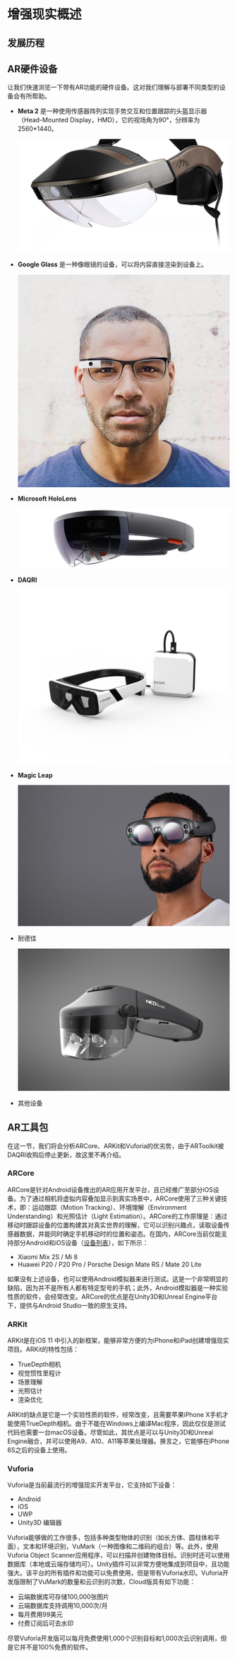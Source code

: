 # 增强现实概述

## 发展历程





## AR硬件设备

让我们快速浏览一下带有AR功能的硬件设备。这对我们理解与部署不同类型的设备会有所帮助。

- **Meta 2** 是一种使用传感器阵列实现手势交互和位置跟踪的头盔显示器（Head-Mounted Display，HMD），它的视场角为90°，分辨率为2560*1440。

  ![meta2](imgs/product-section_29d26b74-6e80-414b-8a57-0c9e20fe811e.png)

- **Google Glass** 是一种像眼镜的设备，可以将内容直接渲染到设备上。

  ![GoogleGlass](imgs/1536809925332.png)

- **Microsoft HoloLens**

  ![HoloLens](imgs/RE1GJzk.jpg)

- **DAQRI**

  ![DARQI](imgs/Loki_Puck_wip-01_31Jul17_copy.png)

- **Magic Leap**

  ![MagicLeap](imgs/dims.jpg)

- 耐德佳

  ![NED GLASS](imgs/152508uqxk0krz813fkaqf.jpg)

- 其他设备


## AR工具包

在这一节，我们将会分析ARCore、ARKit和Vuforia的优劣势，由于ARToolkit被DAQRI收购后停止更新，故这里不再介绍。

### ARCore

ARCore是针对Android设备推出的AR应用开发平台，且已经推广至部分iOS设备。为了通过相机将虚拟内容叠加显示到真实场景中，ARCore使用了三种关键技术，即：运动跟踪（Motion Tracking）、环境理解（Environment Understanding）和光照估计（Light Estimation）。ARCore的工作原理是：通过移动时跟踪设备的位置构建其对真实世界的理解，它可以识别兴趣点，读取设备传感器数据，并能同时确定手机移动时的位置和姿态。在国内，ARCore当前仅能支持部分Android和iOS设备（[设备列表](https://developers.google.com/ar/discover/supported-devices)），如下所示：

- Xiaomi Mix 2S / Mi 8
- Huawei P20 / P20 Pro / Porsche Design Mate RS / Mate 20 Lite

如果没有上述设备，也可以使用Android模拟器来进行测试。这是一个非常明显的缺陷，因为并不是所有人都有特定型号的手机；此外，Android模拟器是一种实验性质的软件，会经常改变。ARCore的优点是在Unity3D和Unreal Engine平台下，提供与Android Studio一致的原生支持。

### ARKit

ARKit是在iOS 11 中引入的新框架，能够非常方便的为iPhone和iPad创建增强现实项目。ARKit的特性包括：

- TrueDepth相机
- 视觉惯性里程计
- 场景理解
- 光照估计
- 渲染优化

ARKit的缺点是它是一个实验性质的软件，经常改变，且需要苹果iPhone X手机才能使用TrueDepth相机。由于不能在Windows上编译Mac程序，因此仅仅是测试代码也需要一台macOS设备。尽管如此，其优点是可以与Unity3D和Unreal Engine融合，并可以使用A9、A10、A11等苹果处理器。换言之，它能够在iPhone 6S之后的设备上使用。

### Vuforia

Vuforia是当前最流行的增强现实开发平台，它支持如下设备：

- Android
- iOS
- UWP
- Unity3D 编辑器

Vuforia能够做的工作很多，包括多种类型物体的识别（如长方体、圆柱体和平面），文本和环境识别，VuMark（一种图像和二维码的组合）等。此外，使用Vuforia Object Scanner应用程序，可以扫描并创建物体目标。识别时还可以使用数据库（本地或云端存储均可）。Unity插件可以非常方便地集成到项目中，且功能强大。该平台的所有插件和功能可以免费使用，但是带有Vuforia水印。Vuforia开发版限制了VuMark的数量和云识别的次数，Cloud版具有如下功能：

- 云端数据库可存储100,000张图片
- 云端数据库支持调用10,000次/月
- 每月费用99美元
- 付费订阅后可去水印

尽管Vuforia开发版可以每月免费使用1,000个识别目标和1,000次云识别调用，但是它并不是100%免费的软件。